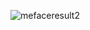 
![mefaceresult2](https://user-images.githubusercontent.com/83409092/185600451-65c5347e-48f2-48db-ac75-833a389aadc2.jpg)
